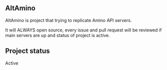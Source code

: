 ## AltAmino

AltAmino is project that trying to replicate Amino API servers.

It will ALWAYS open source, every issue and pull request will be reviewed if main servers are up and status of project is active.

## Project status

Active
